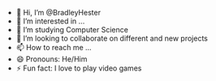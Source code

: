 - 👋 Hi, I’m @BradleyHester
- 👀 I’m interested in ...
- 🌱 I’m studying Computer Science
- 💞️ I’m looking to collaborate on different and new projects
- 📫 How to reach me ...
- 😄 Pronouns: He/Him
- ⚡ Fun fact: I love to play video games

<!---
BradleyHester/BradleyHester is a ✨ special ✨ repository because its `README.md` (this file) appears on your GitHub profile.
You can click the Preview link to take a look at your changes.
--->
